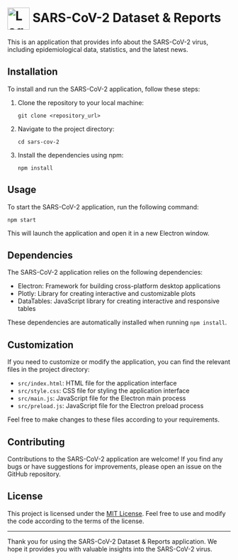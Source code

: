 <h1>
 <img src="https://content.presspage.com/uploads/1369/1920_sars-cov-2-without-background.png?10000" alt="Logo" style="width: 50px; height: 50px; vertical-align: middle;"> 
SARS-CoV-2 Dataset & Reports
</h1>

This is an application that provides info about the SARS-CoV-2 virus, including epidemiological data, statistics, and the latest news.

## Installation

To install and run the SARS-CoV-2 application, follow these steps:

1. Clone the repository to your local machine:
   ```
   git clone <repository_url>
   ```

2. Navigate to the project directory:
   ```
   cd sars-cov-2
   ```

3. Install the dependencies using npm:
   ```
   npm install
   ```

## Usage

To start the SARS-CoV-2 application, run the following command:
```
npm start
```

This will launch the application and open it in a new Electron window.

## Dependencies

The SARS-CoV-2 application relies on the following dependencies:

- Electron: Framework for building cross-platform desktop applications
- Plotly: Library for creating interactive and customizable plots
- DataTables: JavaScript library for creating interactive and responsive tables

These dependencies are automatically installed when running `npm install`.

## Customization

If you need to customize or modify the application, you can find the relevant files in the project directory:

- `src/index.html`: HTML file for the application interface
- `src/style.css`: CSS file for styling the application interface
- `src/main.js`: JavaScript file for the Electron main process
- `src/preload.js`: JavaScript file for the Electron preload process

Feel free to make changes to these files according to your requirements.

## Contributing

Contributions to the SARS-CoV-2 application are welcome! If you find any bugs or have suggestions for improvements, please open an issue on the GitHub repository.

## License

This project is licensed under the [MIT License](LICENSE). Feel free to use and modify the code according to the terms of the license.

---

Thank you for using the SARS-CoV-2 Dataset & Reports application. We hope it provides you with valuable insights into the SARS-CoV-2 virus.
